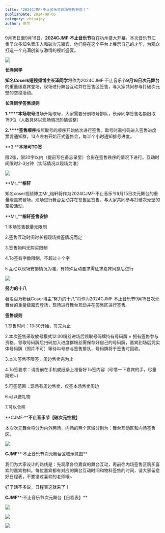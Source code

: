 ```yaml
---
title: "2024CJMF·不止音乐节现场签售开启！"
publishDate: 2024-09-06
category: chinajoy
author: 莱尔
---
```


9月15日至9月16日，**2024CJMF·不止音乐节**将在杭州盛大开幕。本次音乐节汇集了众多知名音乐人和破次元嘉宾，他们将在这个平台上展示自己的才华，为观众打造一个充满创新与激情的视听盛宴。

![](https://ec-net-1251389766.cos.ap-shanghai.myqcloud.com/wp-content/uploads/2024/09/20240906193108470.png)

**长泽同学**

**知名Coser&短视频博主长泽同学**将作为2024CJMF·不止音乐节**9月16日次元舞台**的重量级嘉宾登场，现场进行舞台互动并在签售区签售，与大家共同参与打破次元壁的空投活动。

**长泽同学签售规则**

**1.****本场取号**进场开始取号，大家需要分别取号排队，长泽同学签售名额限取150位（人数具体以现场情况酌情调整）

**2.****签售顺序**按照取号的顺序开始依次进行签售。取号时需扫码进入签售进度票言通知群，13点左右开始正式签售会，每半个小时通知排号进度。

**3.****本场可TO签**

限2张，限20字以内（提前写在备忘录里）合影在签售秩序的情况下进行。互动时间限时2-3分钟（实际情况以现场为准）

![](https://ec-net-1251389766.cos.ap-shanghai.myqcloud.com/wp-content/uploads/2024/09/20240906193111781.png)

**Mr\_****榕轩**

知名coser视频博主Mr\_榕轩将作为2024CJMF·不止音乐节9月15日次元舞台的重量级嘉宾登场，现场进行舞台互动并在签售区签售，与大家共同参与打破次元壁的空投活动。

**Mr\_****榕轩签售安排**

1.本场签售数量无限制

2.签售互动时间时长视现场排签情况而定

3.签售物料无购买限制

4.To签有字数限制，不超过十个字

5.互动以现场安排情况为准，有特殊互动要求需征求嘉宾同意后进行

![](https://ec-net-1251389766.cos.ap-shanghai.myqcloud.com/wp-content/uploads/2024/09/20240906193113674.png)

**努力的十八**

著名百万粉丝Coser博主“努力的十八”将作为2024CJMF·不止音乐节9月15日次元舞台的重量级嘉宾登场，现场进行舞台互动并在签售区进行签售。

**签售规则**

1.签售时间：13:30开始，签完为止

2.本次签售采取放号模式12:00粉丝进场后领取号码牌持有号码牌 = 拥有签售参与资格，领取号码牌后扫码加入进度群粉丝需保存好自己的号码牌，嘉宾到场后凭实体号码牌（照片不可）等待叫号参与签售排队，号码牌将于签售时回收。

3.本次签售不限签，周边售卖完为止

4.To签要求：请提前在手机或纸条上准备好To签内容（珍惜一下嘉宾的手，尽量简短~)

5.可签范围：现场有周边售卖，仅签本场售卖周边

6.可以送礼物

7.可以合照

**CJMF·****不止音乐节【破次元空投】**

本次次元舞台将分为内外两场，内场的两个区域分别为：舞台互动区和内场签售区。

![](https://ec-net-1251389766.cos.ap-shanghai.myqcloud.com/wp-content/uploads/2024/09/20240906193116757.png)

**CJMF****·不止音乐节次元舞台区域示意图**

我们为大家设计的路线是：先观摩各位嘉宾的舞台互动，再前往内场签售区购买喜欢的嘉宾物料。每位嘉宾都有对应的舞台互动时间和物料签售的时间，请大家留意好日程表，不要错过喜欢的老师哦~

好了话不多说，日程表这就来了！

**CJMF****·不止音乐节次元舞台【日程表】**

![](https://ec-net-1251389766.cos.ap-shanghai.myqcloud.com/wp-content/uploads/2024/09/20240906193121340-292x1024.png)

![](https://ec-net-1251389766.cos.ap-shanghai.myqcloud.com/wp-content/uploads/2024/09/20240906193123204-285x1024.png)

![](https://ec-net-1251389766.cos.ap-shanghai.myqcloud.com/wp-content/uploads/2024/09/20240906193126430-470x1024.png)
